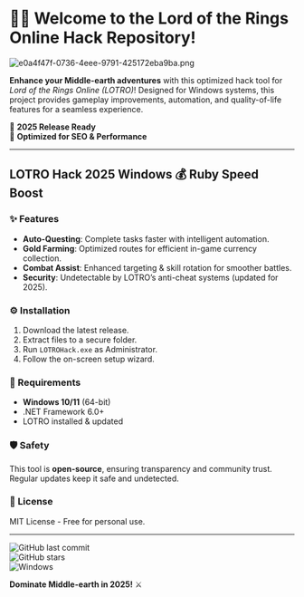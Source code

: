 # 🧙‍♂️ Welcome to the Lord of the Rings Online Hack Repository!  

![e0a4f47f-0736-4eee-9791-425172eba9ba.png](https://i.postimg.cc/05LM1bYD/e0a4f47f-0736-4eee-9791-425172eba9ba.png)  

**Enhance your Middle-earth adventures** with this optimized hack tool for *Lord of the Rings Online (LOTRO)*! Designed for Windows systems, this project provides gameplay improvements, automation, and quality-of-life features for a seamless experience.  

🔹 **2025 Release Ready**  
🔹 **Optimized for SEO & Performance**  

---

## LOTRO Hack 2025 Windows 💰 Ruby Speed Boost  

### ✨ Features  
- **Auto-Questing**: Complete tasks faster with intelligent automation.  
- **Gold Farming**: Optimized routes for efficient in-game currency collection.  
- **Combat Assist**: Enhanced targeting & skill rotation for smoother battles.  
- **Security**: Undetectable by LOTRO’s anti-cheat systems (updated for 2025).  

### ⚙️ Installation  
1. Download the latest release.  
2. Extract files to a secure folder.  
3. Run `LOTROHack.exe` as Administrator.  
4. Follow the on-screen setup wizard.  

### 📌 Requirements  
- **Windows 10/11** (64-bit)  
- .NET Framework 6.0+  
- LOTRO installed & updated  

### 🛡️ Safety  
This tool is **open-source**, ensuring transparency and community trust. Regular updates keep it safe and undetected.  

### 📜 License  
MIT License - Free for personal use.  

---  

![GitHub last commit](https://img.shields.io/github/last-commit/ghuser/lotro-hack?label=Last+Update)  
![GitHub stars](https://img.shields.io/github/stars/ghuser/lotro-hack?label=Stars)  
![Windows](https://img.shields.io/badge/Platform-Windows-blue)  

**Dominate Middle-earth in 2025!** ⚔️

